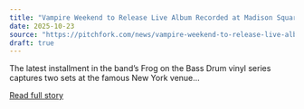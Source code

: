 ```yaml
---
title: "Vampire Weekend to Release Live Album Recorded at Madison Square Garden"
date: 2025-10-23
source: "https://pitchfork.com/news/vampire-weekend-to-release-live-album-recorded-at-madison-square-garden"
draft: true
---
```


The latest installment in the band’s Frog on the Bass Drum vinyl series captures two sets at the famous New York venue...

[Read full story](https://pitchfork.com/news/vampire-weekend-to-release-live-album-recorded-at-madison-square-garden)
